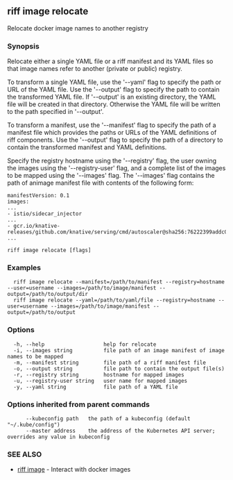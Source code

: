## riff image relocate

Relocate docker image names to another registry

### Synopsis

Relocate either a single YAML file or a riff manifest and its YAML files so that image names refer to
another (private or public) registry.

To transform a single YAML file, use the '--yaml' flag to specify the path or URL of the YAML file. Use the '--output'
flag to specify the path to contain the transformed YAML file. If '--output' is an existing directory, the YAML file
will be created in that directory. Otherwise the YAML file will be written to the path specified in '--output'.

To transform a manifest, use the '--manifest' flag to specify the path of a manifest file which provides the paths or
URLs of the YAML definitions of riff components. Use the '--output' flag to specify the path of a directory to contain
the transformed manifest and YAML definitions.

Specify the registry hostname using the '--registry' flag, the user owning the images using the '--registry-user' flag,
and a complete list of the images to be mapped using the '--images' flag. The '--images' flag contains the path of animage manifest file with contents of the following form:

    manifestVersion: 0.1
    images:
    ...
    - istio/sidecar_injector
    ...
    - gcr.io/knative-releases/github.com/knative/serving/cmd/autoscaler@sha256:76222399addc02454db9837ea3ff54bae29849168586051a9d0180daa2c1a805
    ...
    


```
riff image relocate [flags]
```

### Examples

```
  riff image relocate --manifest=/path/to/manifest --registry=hostname --user=username --images=/path/to/image/manifest --output=/path/to/output/dir
  riff image relocate --yaml=/path/to/yaml/file --registry=hostname --user=username --images=/path/to/image/manifest --output=/path/to/output
```

### Options

```
  -h, --help                   help for relocate
  -i, --images string          file path of an image manifest of image names to be mapped
  -m, --manifest string        file path of a riff manifest file
  -o, --output string          file path to contain the output file(s)
  -r, --registry string        hostname for mapped images
  -u, --registry-user string   user name for mapped images
  -y, --yaml string            file path of a YAML file
```

### Options inherited from parent commands

```
      --kubeconfig path   the path of a kubeconfig (default "~/.kube/config")
      --master address    the address of the Kubernetes API server; overrides any value in kubeconfig
```

### SEE ALSO

* [riff image](riff_image.md)	 - Interact with docker images

